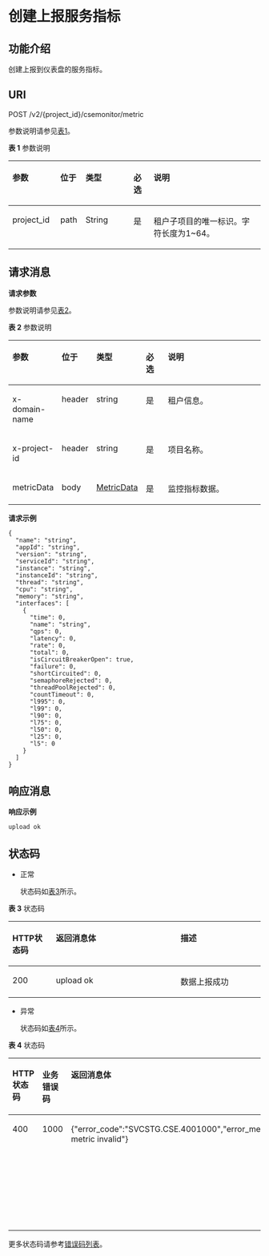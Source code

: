 # 创建上报服务指标<a name="ZH-CN_TOPIC_0115698143"></a>

## 功能介绍<a name="zh-cn_topic_0074521410_section20821151417611"></a>

创建上报到仪表盘的服务指标。

## URI<a name="zh-cn_topic_0074521410_section89511219388"></a>

POST /v2/\{project\_id\}/csemonitor/metric

参数说明请参见[表1](#zh-cn_topic_0074521410_table214743916503)。

**表 1**  参数说明

<a name="zh-cn_topic_0074521410_table214743916503"></a>
<table><thead align="left"><tr id="zh-cn_topic_0074521410_row18147193920507"><th class="cellrowborder" valign="top" width="19%" id="mcps1.2.6.1.1"><p id="zh-cn_topic_0074521410_p1314713985015"><a name="zh-cn_topic_0074521410_p1314713985015"></a><a name="zh-cn_topic_0074521410_p1314713985015"></a>参数</p>
</th>
<th class="cellrowborder" valign="top" width="10%" id="mcps1.2.6.1.2"><p id="zh-cn_topic_0074521410_p176926221590"><a name="zh-cn_topic_0074521410_p176926221590"></a><a name="zh-cn_topic_0074521410_p176926221590"></a>位于</p>
</th>
<th class="cellrowborder" valign="top" width="19%" id="mcps1.2.6.1.3"><p id="zh-cn_topic_0074521410_p21621739105018"><a name="zh-cn_topic_0074521410_p21621739105018"></a><a name="zh-cn_topic_0074521410_p21621739105018"></a>类型</p>
</th>
<th class="cellrowborder" valign="top" width="8%" id="mcps1.2.6.1.4"><p id="zh-cn_topic_0074521410_p7613201192712"><a name="zh-cn_topic_0074521410_p7613201192712"></a><a name="zh-cn_topic_0074521410_p7613201192712"></a>必选</p>
</th>
<th class="cellrowborder" valign="top" width="44%" id="mcps1.2.6.1.5"><p id="zh-cn_topic_0074521410_p16162123910502"><a name="zh-cn_topic_0074521410_p16162123910502"></a><a name="zh-cn_topic_0074521410_p16162123910502"></a>说明</p>
</th>
</tr>
</thead>
<tbody><tr id="zh-cn_topic_0074521410_row495841717493"><td class="cellrowborder" valign="top" width="19%" headers="mcps1.2.6.1.1 "><p id="zh-cn_topic_0074521410_p895821704912"><a name="zh-cn_topic_0074521410_p895821704912"></a><a name="zh-cn_topic_0074521410_p895821704912"></a>project_id</p>
</td>
<td class="cellrowborder" valign="top" width="10%" headers="mcps1.2.6.1.2 "><p id="zh-cn_topic_0074521410_p395813172491"><a name="zh-cn_topic_0074521410_p395813172491"></a><a name="zh-cn_topic_0074521410_p395813172491"></a>path</p>
</td>
<td class="cellrowborder" valign="top" width="19%" headers="mcps1.2.6.1.3 "><p id="zh-cn_topic_0074521410_p550511331492"><a name="zh-cn_topic_0074521410_p550511331492"></a><a name="zh-cn_topic_0074521410_p550511331492"></a>String</p>
</td>
<td class="cellrowborder" valign="top" width="8%" headers="mcps1.2.6.1.4 "><p id="zh-cn_topic_0074521410_p4521173314920"><a name="zh-cn_topic_0074521410_p4521173314920"></a><a name="zh-cn_topic_0074521410_p4521173314920"></a>是</p>
</td>
<td class="cellrowborder" valign="top" width="44%" headers="mcps1.2.6.1.5 "><p id="zh-cn_topic_0074521410_p13958181774915"><a name="zh-cn_topic_0074521410_p13958181774915"></a><a name="zh-cn_topic_0074521410_p13958181774915"></a>租户子项目的唯一标识。字符长度为1~64。</p>
</td>
</tr>
</tbody>
</table>

## 请求消息<a name="zh-cn_topic_0074521410_section46962820112"></a>

**请求参数**

参数说明请参见[表2](#zh-cn_topic_0074521410_table48841142128)。

**表 2**  参数说明

<a name="zh-cn_topic_0074521410_table48841142128"></a>
<table><thead align="left"><tr id="zh-cn_topic_0074521410_row588419416122"><th class="cellrowborder" valign="top" width="19.191919191919194%" id="mcps1.2.6.1.1"><p id="zh-cn_topic_0074521410_p1388413413125"><a name="zh-cn_topic_0074521410_p1388413413125"></a><a name="zh-cn_topic_0074521410_p1388413413125"></a>参数</p>
</th>
<th class="cellrowborder" valign="top" width="11.111111111111112%" id="mcps1.2.6.1.2"><p id="zh-cn_topic_0074521410_p659119217561"><a name="zh-cn_topic_0074521410_p659119217561"></a><a name="zh-cn_topic_0074521410_p659119217561"></a>位于</p>
</th>
<th class="cellrowborder" valign="top" width="18.181818181818183%" id="mcps1.2.6.1.3"><p id="zh-cn_topic_0074521410_p1688515481215"><a name="zh-cn_topic_0074521410_p1688515481215"></a><a name="zh-cn_topic_0074521410_p1688515481215"></a>类型</p>
</th>
<th class="cellrowborder" valign="top" width="9.090909090909092%" id="mcps1.2.6.1.4"><p id="zh-cn_topic_0074521410_p12885541123"><a name="zh-cn_topic_0074521410_p12885541123"></a><a name="zh-cn_topic_0074521410_p12885541123"></a>必选</p>
</th>
<th class="cellrowborder" valign="top" width="42.42424242424242%" id="mcps1.2.6.1.5"><p id="zh-cn_topic_0074521410_p1188516421212"><a name="zh-cn_topic_0074521410_p1188516421212"></a><a name="zh-cn_topic_0074521410_p1188516421212"></a>说明</p>
</th>
</tr>
</thead>
<tbody><tr id="zh-cn_topic_0074521410_row1388512418123"><td class="cellrowborder" valign="top" width="19.191919191919194%" headers="mcps1.2.6.1.1 "><p id="zh-cn_topic_0074521410_p788517418126"><a name="zh-cn_topic_0074521410_p788517418126"></a><a name="zh-cn_topic_0074521410_p788517418126"></a>x-domain-name</p>
</td>
<td class="cellrowborder" valign="top" width="11.111111111111112%" headers="mcps1.2.6.1.2 "><p id="zh-cn_topic_0074521410_p125911529567"><a name="zh-cn_topic_0074521410_p125911529567"></a><a name="zh-cn_topic_0074521410_p125911529567"></a>header</p>
</td>
<td class="cellrowborder" valign="top" width="18.181818181818183%" headers="mcps1.2.6.1.3 "><p id="zh-cn_topic_0074521410_p388519401215"><a name="zh-cn_topic_0074521410_p388519401215"></a><a name="zh-cn_topic_0074521410_p388519401215"></a>string</p>
</td>
<td class="cellrowborder" valign="top" width="9.090909090909092%" headers="mcps1.2.6.1.4 "><p id="zh-cn_topic_0074521410_p788520413129"><a name="zh-cn_topic_0074521410_p788520413129"></a><a name="zh-cn_topic_0074521410_p788520413129"></a>是</p>
</td>
<td class="cellrowborder" valign="top" width="42.42424242424242%" headers="mcps1.2.6.1.5 "><p id="zh-cn_topic_0074521410_p188510419122"><a name="zh-cn_topic_0074521410_p188510419122"></a><a name="zh-cn_topic_0074521410_p188510419122"></a>租户信息。</p>
</td>
</tr>
<tr id="zh-cn_topic_0074521410_row171053496316"><td class="cellrowborder" valign="top" width="19.191919191919194%" headers="mcps1.2.6.1.1 "><p id="zh-cn_topic_0074521410_p31064494313"><a name="zh-cn_topic_0074521410_p31064494313"></a><a name="zh-cn_topic_0074521410_p31064494313"></a>x-project-id</p>
</td>
<td class="cellrowborder" valign="top" width="11.111111111111112%" headers="mcps1.2.6.1.2 "><p id="zh-cn_topic_0074521410_p259117235615"><a name="zh-cn_topic_0074521410_p259117235615"></a><a name="zh-cn_topic_0074521410_p259117235615"></a>header</p>
</td>
<td class="cellrowborder" valign="top" width="18.181818181818183%" headers="mcps1.2.6.1.3 "><p id="zh-cn_topic_0074521410_p16106194973119"><a name="zh-cn_topic_0074521410_p16106194973119"></a><a name="zh-cn_topic_0074521410_p16106194973119"></a>string</p>
</td>
<td class="cellrowborder" valign="top" width="9.090909090909092%" headers="mcps1.2.6.1.4 "><p id="zh-cn_topic_0074521410_p121064492315"><a name="zh-cn_topic_0074521410_p121064492315"></a><a name="zh-cn_topic_0074521410_p121064492315"></a>是</p>
</td>
<td class="cellrowborder" valign="top" width="42.42424242424242%" headers="mcps1.2.6.1.5 "><p id="zh-cn_topic_0074521410_p910619493316"><a name="zh-cn_topic_0074521410_p910619493316"></a><a name="zh-cn_topic_0074521410_p910619493316"></a>项目名称。</p>
</td>
</tr>
<tr id="zh-cn_topic_0074521410_row60591503141922"><td class="cellrowborder" valign="top" width="19.191919191919194%" headers="mcps1.2.6.1.1 "><p id="zh-cn_topic_0074521410_p34377076141929"><a name="zh-cn_topic_0074521410_p34377076141929"></a><a name="zh-cn_topic_0074521410_p34377076141929"></a>metricData</p>
</td>
<td class="cellrowborder" valign="top" width="11.111111111111112%" headers="mcps1.2.6.1.2 "><p id="zh-cn_topic_0074521410_p33079781141929"><a name="zh-cn_topic_0074521410_p33079781141929"></a><a name="zh-cn_topic_0074521410_p33079781141929"></a>body</p>
</td>
<td class="cellrowborder" valign="top" width="18.181818181818183%" headers="mcps1.2.6.1.3 "><p id="zh-cn_topic_0074521410_p62216606141929"><a name="zh-cn_topic_0074521410_p62216606141929"></a><a name="zh-cn_topic_0074521410_p62216606141929"></a><a href="MetricData.md">MetricData</a></p>
</td>
<td class="cellrowborder" valign="top" width="9.090909090909092%" headers="mcps1.2.6.1.4 "><p id="zh-cn_topic_0074521410_p57423247141929"><a name="zh-cn_topic_0074521410_p57423247141929"></a><a name="zh-cn_topic_0074521410_p57423247141929"></a>是</p>
</td>
<td class="cellrowborder" valign="top" width="42.42424242424242%" headers="mcps1.2.6.1.5 "><p id="zh-cn_topic_0074521410_p20771429141929"><a name="zh-cn_topic_0074521410_p20771429141929"></a><a name="zh-cn_topic_0074521410_p20771429141929"></a>监控指标数据。</p>
</td>
</tr>
</tbody>
</table>

**请求示例**

```
{
  "name": "string",
  "appId": "string",
  "version": "string",
  "serviceId": "string",
  "instance": "string",
  "instanceId": "string",
  "thread": "string",
  "cpu": "string",
  "memory": "string",
  "interfaces": [
    {
      "time": 0,
      "name": "string",
      "qps": 0,
      "latency": 0,
      "rate": 0,
      "total": 0,
      "isCircuitBreakerOpen": true,
      "failure": 0,
      "shortCircuited": 0,
      "semaphoreRejected": 0,
      "threadPoolRejected": 0,
      "countTimeout": 0,
      "l995": 0,
      "l99": 0,
      "l90": 0,
      "l75": 0,
      "l50": 0,
      "l25": 0,
      "l5": 0
    }
  ]
}
```

## 响应消息<a name="zh-cn_topic_0074521410_section64631537121214"></a>

**响应示例**

```
upload ok
```

## 状态码<a name="zh-cn_topic_0074521410_section1247383713122"></a>

-   正常

    状态码如[表3](#zh-cn_topic_0074521410_zh-cn_topic_0079393967_zh-cn_topic_0075248102_table287518019404)所示。


**表 3**  状态码

<a name="zh-cn_topic_0074521410_zh-cn_topic_0079393967_zh-cn_topic_0075248102_table287518019404"></a>
<table><thead align="left"><tr id="zh-cn_topic_0074521410_zh-cn_topic_0079393967_zh-cn_topic_0075248102_row29079739404"><th class="cellrowborder" valign="top" width="17.28172817281728%" id="mcps1.2.4.1.1"><p id="zh-cn_topic_0074521410_p128925620391"><a name="zh-cn_topic_0074521410_p128925620391"></a><a name="zh-cn_topic_0074521410_p128925620391"></a>HTTP状态码</p>
</th>
<th class="cellrowborder" valign="top" width="49.38493849384938%" id="mcps1.2.4.1.2"><p id="zh-cn_topic_0074521410_p4981356163914"><a name="zh-cn_topic_0074521410_p4981356163914"></a><a name="zh-cn_topic_0074521410_p4981356163914"></a>返回消息体</p>
</th>
<th class="cellrowborder" valign="top" width="33.33333333333333%" id="mcps1.2.4.1.3"><p id="zh-cn_topic_0074521410_p199875612395"><a name="zh-cn_topic_0074521410_p199875612395"></a><a name="zh-cn_topic_0074521410_p199875612395"></a>描述</p>
</th>
</tr>
</thead>
<tbody><tr id="zh-cn_topic_0074521410_zh-cn_topic_0079393967_zh-cn_topic_0075248102_row333343189404"><td class="cellrowborder" valign="top" width="17.28172817281728%" headers="mcps1.2.4.1.1 "><p id="zh-cn_topic_0074521410_zh-cn_topic_0079393967_zh-cn_topic_0075248102_p55595609404"><a name="zh-cn_topic_0074521410_zh-cn_topic_0079393967_zh-cn_topic_0075248102_p55595609404"></a><a name="zh-cn_topic_0074521410_zh-cn_topic_0079393967_zh-cn_topic_0075248102_p55595609404"></a>200</p>
</td>
<td class="cellrowborder" valign="top" width="49.38493849384938%" headers="mcps1.2.4.1.2 "><p id="zh-cn_topic_0074521410_p10818151004010"><a name="zh-cn_topic_0074521410_p10818151004010"></a><a name="zh-cn_topic_0074521410_p10818151004010"></a>upload ok</p>
</td>
<td class="cellrowborder" valign="top" width="33.33333333333333%" headers="mcps1.2.4.1.3 "><p id="zh-cn_topic_0074521410_p123651334144015"><a name="zh-cn_topic_0074521410_p123651334144015"></a><a name="zh-cn_topic_0074521410_p123651334144015"></a>数据上报成功</p>
</td>
</tr>
</tbody>
</table>

-   异常

    状态码如[表4](#zh-cn_topic_0074521410_zh-cn_topic_0079393967_zh-cn_topic_0075248102_table217266469404)所示。


**表 4**  状态码

<a name="zh-cn_topic_0074521410_zh-cn_topic_0079393967_zh-cn_topic_0075248102_table217266469404"></a>
<table><thead align="left"><tr id="zh-cn_topic_0074521410_zh-cn_topic_0079393967_zh-cn_topic_0075248102_row149156199404"><th class="cellrowborder" valign="top" width="14.000000000000002%" id="mcps1.2.5.1.1"><p id="zh-cn_topic_0074521410_p152371515315"><a name="zh-cn_topic_0074521410_p152371515315"></a><a name="zh-cn_topic_0074521410_p152371515315"></a>HTTP状态码</p>
</th>
<th class="cellrowborder" valign="top" width="20%" id="mcps1.2.5.1.2"><p id="zh-cn_topic_0074521410_p523717517320"><a name="zh-cn_topic_0074521410_p523717517320"></a><a name="zh-cn_topic_0074521410_p523717517320"></a>业务错误码</p>
</th>
<th class="cellrowborder" valign="top" width="39%" id="mcps1.2.5.1.3"><p id="zh-cn_topic_0074521410_p823719511737"><a name="zh-cn_topic_0074521410_p823719511737"></a><a name="zh-cn_topic_0074521410_p823719511737"></a>返回消息体</p>
</th>
<th class="cellrowborder" valign="top" width="27%" id="mcps1.2.5.1.4"><p id="zh-cn_topic_0074521410_p14237125115316"><a name="zh-cn_topic_0074521410_p14237125115316"></a><a name="zh-cn_topic_0074521410_p14237125115316"></a>描述</p>
</th>
</tr>
</thead>
<tbody><tr id="zh-cn_topic_0074521410_zh-cn_topic_0079393967_zh-cn_topic_0075248102_row66966729404"><td class="cellrowborder" valign="top" width="14.000000000000002%" headers="mcps1.2.5.1.1 "><p id="zh-cn_topic_0074521410_p1464737183912"><a name="zh-cn_topic_0074521410_p1464737183912"></a><a name="zh-cn_topic_0074521410_p1464737183912"></a>400</p>
</td>
<td class="cellrowborder" valign="top" width="20%" headers="mcps1.2.5.1.2 "><p id="zh-cn_topic_0074521410_p14058711408"><a name="zh-cn_topic_0074521410_p14058711408"></a><a name="zh-cn_topic_0074521410_p14058711408"></a>1000</p>
</td>
<td class="cellrowborder" valign="top" width="39%" headers="mcps1.2.5.1.3 "><p id="zh-cn_topic_0074521410_p77264104010"><a name="zh-cn_topic_0074521410_p77264104010"></a><a name="zh-cn_topic_0074521410_p77264104010"></a>{"error_code":"SVCSTG.CSE.4001000","error_message":"upload metric invalid"}</p>
</td>
<td class="cellrowborder" valign="top" width="27%" headers="mcps1.2.5.1.4 "><p id="zh-cn_topic_0074521410_p181551659131716"><a name="zh-cn_topic_0074521410_p181551659131716"></a><a name="zh-cn_topic_0074521410_p181551659131716"></a>上传指标参数无效</p>
</td>
</tr>
</tbody>
</table>

更多状态码请参考[错误码列表](错误码列表.md)。

